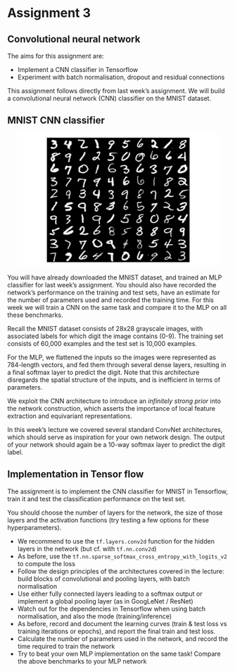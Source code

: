 # Assignment 3

## Convolutional neural network

The aims for this assignment are:
* Implement a CNN classifier in Tensorflow
* Experiment with batch normalisation, dropout and residual connections

This assignment follows directly from last week’s assignment. We will build a convolutional neural network (CNN) classifier on the MNIST dataset.

## MNIST CNN classifier

<p align="center">
  <img width="460" height="300" src=mnist.png>
</p>

You will have already downloaded the MNIST dataset, and trained an MLP classifier for last week’s assignment. You should also have recorded the network’s performance on the training and test sets, have an estimate for the number of parameters used and recorded the training time. For this week we will train a CNN on the same task and compare it to the MLP on all these benchmarks.

Recall the MNIST dataset consists of 28x28 grayscale images, with associated labels for which digit the image contains (0-9). The training set consists of 60,000 examples and the test set is 10,000 examples.

For the MLP, we flattened the inputs so the images were represented as 784-length vectors, and fed them through several dense layers, resulting in a final softmax layer to predict the digit. Note that this architecture disregards the spatial structure of the inputs, and is inefficient in terms of parameters. 

We exploit the CNN architecture to introduce an _infinitely strong prior_ into the network construction, which asserts the importance of local feature extraction and equivariant representations. 

In this week’s lecture we covered several standard ConvNet architectures, which should serve as inspiration for your own network design. The output of your network should again be a 10-way softmax layer to predict the digit label.

## Implementation in Tensor flow

The assignment is to implement the CNN classifier for MNIST in Tensorflow, train it and test the classification performance on the test set. 

You should choose the number of layers for the network, the size of those layers and the activation functions (try testing a few options for these hyperparameters).

* We recommend to use the ```tf.layers.conv2d``` function for the hidden layers in the network (but cf. with ```tf.nn.conv2d```)
* As before, use the ```tf.nn.sparse_softmax_cross_entropy_with_logits_v2``` to compute the loss
* Follow the design principles of the architectures covered in the lecture: build blocks of convolutional and pooling layers, with batch normalisation
* Use either fully connected layers leading to a softmax output or implement a global pooling layer (as in GoogLeNet / ResNet)
* Watch out for the dependencies in Tensorflow when using batch normalisation, and also the mode (training/inference)
* As before, record and document the learning curves (train & test loss vs training iterations or epochs), and report the final train and test loss. 
* Calculate the number of parameters used in the network, and record the time required to train the network
* Try to beat your own MLP implementation on the same task! Compare the above benchmarks to your MLP network
